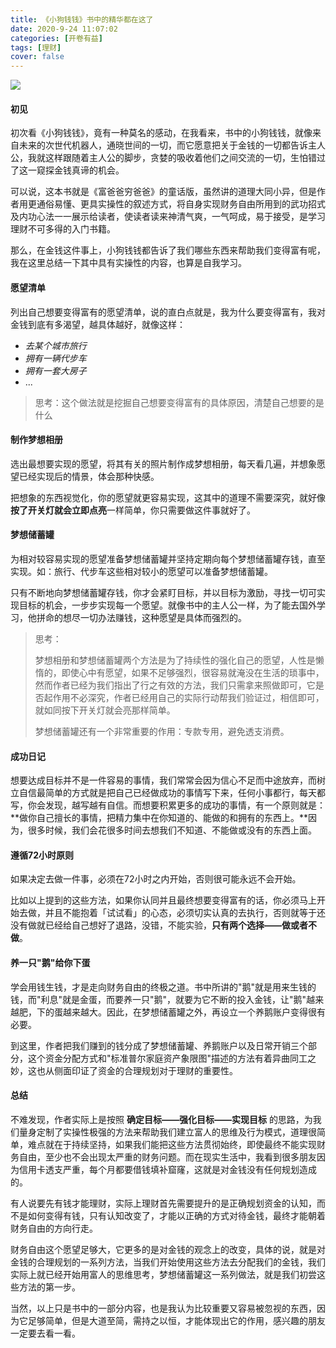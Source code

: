 ```yaml
---
title: 《小狗钱钱》书中的精华都在这了
date: 2020-9-24 11:07:02
categories: [开卷有益]
tags: [理财]
cover: false
---
```


![](1.png)

#### 初见
初次看《小狗钱钱》，竟有一种莫名的感动，在我看来，书中的小狗钱钱，就像来自未来的次世代机器人，通晓世间的一切，而它愿意把关于金钱的一切都告诉主人公，我就这样跟随着主人公的脚步，贪婪的吸收着他们之间交流的一切，生怕错过了这一窥探金钱真谛的机会。
<!-- more -->
可以说，这本书就是《富爸爸穷爸爸》的童话版，虽然讲的道理大同小异，但是作者用更通俗易懂、更具实操性的叙述方式，将自身实现财务自由所用到的武功招式及内功心法一一展示给读者，使读者读来神清气爽，一气呵成，易于接受，是学习理财不可多得的入门书籍。

那么，在金钱这件事上，小狗钱钱都告诉了我们哪些东西来帮助我们变得富有呢，我在这里总结一下其中具有实操性的内容，也算是自我学习。

#### 愿望清单
列出自己想要变得富有的愿望清单，说的直白点就是，我为什么要变得富有，我对金钱到底有多渴望，越具体越好，就像这样：
- *去某个城市旅行*
- *拥有一辆代步车*
- *拥有一套大房子*
- ...

>思考：这个做法就是挖掘自己想要变得富有的具体原因，清楚自己想要的是什么

#### 制作梦想相册
选出最想要实现的愿望，将其有关的照片制作成梦想相册，每天看几遍，并想象愿望已经实现后的情景，体会那种快感。

把想象的东西视觉化，你的愿望就更容易实现，这其中的道理不需要深究，就好像**按了开关灯就会立即点亮**一样简单，你只需要做这件事就好了。

#### 梦想储蓄罐
为相对较容易实现的愿望准备梦想储蓄罐并坚持定期向每个梦想储蓄罐存钱，直至实现。如：旅行、代步车这些相对较小的愿望可以准备梦想储蓄罐。

只有不断地向梦想储蓄罐存钱，你才会紧盯目标，并以目标为激励，寻找一切可实现目标的机会，一步步实现每一个愿望。就像书中的主人公一样，为了能去国外学习，他拼命的想尽一切办法赚钱，这种愿望是具体而强烈的。

> 思考：
>
>梦想相册和梦想储蓄罐两个方法是为了持续性的强化自己的愿望，人性是懒惰的，即使心中有愿望，如果不足够强烈，很容易就淹没在生活的琐事中，然而作者已经为我们指出了行之有效的方法，我们只需拿来照做即可，它是否起作用不必深究，作者已经用自己的实际行动帮我们验证过，相信即可，就如同按下开关灯就会亮那样简单。
>
> 梦想储蓄罐还有一个非常重要的作用：专款专用，避免透支消费。

#### 成功日记
想要达成目标并不是一件容易的事情，我们常常会因为信心不足而中途放弃，而树立自信最简单的方式就是把自己已经做成功的事情写下来，任何小事都行，每天都写，你会发现，越写越有自信。而想要积累更多的成功的事情，有一个原则就是：**做你自己擅长的事情，把精力集中在你知道的、能做的和拥有的东西上。**因为，很多时候，我们会花很多时间去想我们不知道、不能做或没有的东西上面。

#### 遵循72小时原则
如果决定去做一件事，必须在72小时之内开始，否则很可能永远不会开始。

比如以上提到的这些方法，如果你认同并且最终想要变得富有的话，你必须马上开始去做，并且不能抱着「试试看」的心态，必须切实认真的去执行，否则就等于还没有做就已经给自己想好了退路，没错，不能实验，**只有两个选择——做或者不做**。

#### 养一只"鹅"给你下蛋
学会用钱生钱，才是走向财务自由的终极之道。书中所讲的"鹅"就是用来生钱的钱，而"利息"就是金蛋，而要养一只"鹅"，就要为它不断的投入金钱，让"鹅"越来越肥，下的蛋越来越大。因此，在梦想储蓄罐之外，再设立一个养鹅账户变得很有必要。

到这里，作者把我们赚到的钱分成了梦想储蓄罐、养鹅账户以及日常开销三个部分，这个资金分配方式和"标准普尔家庭资产象限图"描述的方法有着异曲同工之妙，这也从侧面印证了资金的合理规划对于理财的重要性。


#### 总结
不难发现，作者实际上是按照 **确定目标——强化目标——实现目标** 的思路，为我们量身定制了实操性极强的方法来帮助我们建立富人的思维及行为模式，道理很简单，难点就在于持续坚持，如果我们能把这些方法贯彻始终，即使最终不能实现财务自由，至少也不会出现太严重的财务问题。而在现实生活中，我看到很多朋友因为信用卡透支严重，每个月都要借钱填补窟窿，这就是对金钱没有任何规划造成的。

有人说要先有钱才能理财，实际上理财首先需要提升的是正确规划资金的认知，而不是如何变得有钱，只有认知改变了，才能以正确的方式对待金钱，最终才能朝着财务自由的方向行走。


财务自由这个愿望足够大，它更多的是对金钱的观念上的改变，具体的说，就是对金钱的合理规划的一系列方法，当我们开始使用这些方法去分配我们的金钱，我们实际上就已经开始用富人的思维思考，梦想储蓄罐这一系列做法，就是我们初尝这些方法的第一步。

当然，以上只是书中的一部分内容，也是我认为比较重要又容易被忽视的东西，因为它足够简单，但是大道至简，需持之以恒，才能体现出它的作用，感兴趣的朋友一定要去看一看。